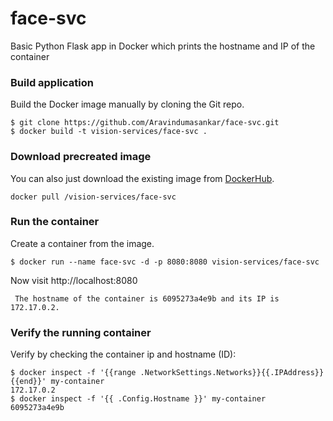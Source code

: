 # face-svc
Basic Python Flask app in Docker which prints the hostname and IP of the container

### Build application
Build the Docker image manually by cloning the Git repo.
```
$ git clone https://github.com/Aravindumasankar/face-svc.git
$ docker build -t vision-services/face-svc .
```

### Download precreated image
You can also just download the existing image from [DockerHub](https://hub.docker.com/r/lvthillo/python-flask-docker/).
```
docker pull /vision-services/face-svc
```

### Run the container
Create a container from the image.
```
$ docker run --name face-svc -d -p 8080:8080 vision-services/face-svc
```

Now visit http://localhost:8080
```
 The hostname of the container is 6095273a4e9b and its IP is 172.17.0.2. 
```

### Verify the running container
Verify by checking the container ip and hostname (ID):
```
$ docker inspect -f '{{range .NetworkSettings.Networks}}{{.IPAddress}}{{end}}' my-container
172.17.0.2
$ docker inspect -f '{{ .Config.Hostname }}' my-container
6095273a4e9b
```
